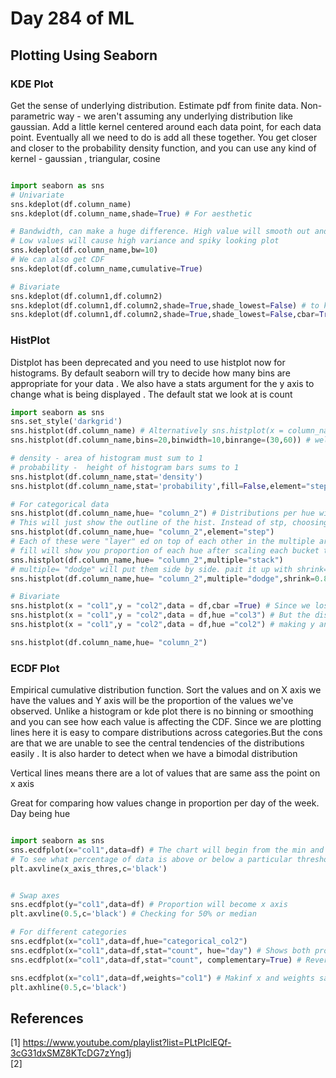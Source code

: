 # Day 284 of ML 

## Plotting Using Seaborn 

### KDE Plot

Get the sense of underlying distribution. Estimate pdf from finite data. Non-parametric way - we aren't assuming any underlying distribution like gaussian. Add a little kernel centered around each data point, for each data point. Eventually all we need to do is add all these together. You get closer and closer to the probability density function, and you can use any kind of kernel - gaussian , triangular, cosine

```python

import seaborn as sns
# Univariate 
sns.kdeplot(df.column_name)
sns.kdeplot(df.column_name,shade=True) # For aesthetic 

# Bandwidth, can make a huge difference. High value will smooth out and lose modes. 
# Low values will cause high variance and spiky looking plot
sns.kdeplot(df.column_name,bw=10)      
# We can also get CDF
sns.kdeplot(df.column_name,cumulative=True)

# Bivariate 
sns.kdeplot(df.column1,df.column2)
sns.kdeplot(df.column1,df.column2,shade=True,shade_lowest=False) # to keep background in place
sns.kdeplot(df.column1,df.column2,shade=True,shade_lowest=False,cbar=True) # for the range 
```   



### HistPlot

Distplot has been deprecated and you need to use histplot now for histograms. By default seaborn will try to decide how many bins are appropriate for your data . We also have a stats argument for the y axis to change what is being displayed . The default stat we look at is count

```python
import seaborn as sns
sns.set_style('darkgrid')
sns.histplot(df.column_name) # Alternatively sns.histplot(x = column_name,data = df) 
sns.histplot(df.column_name,bins=20,binwidth=10,binrange=(30,60)) # well defined start and stop values 

# density - area of histogram must sum to 1
# probability -  height of histogram bars sums to 1
sns.histplot(df.column_name,stat='density')
sns.histplot(df.column_name,stat='probability',fill=False,element="step",cumulative=True)

# For categorical data 
sns.histplot(df.column_name,hue= "column_2") # Distributions per hue will overlap
# This will just show the outline of the hist. Instead of stp, choosing poly will create polygons
sns.histplot(df.column_name,hue= "column_2",element="step")
# Each of these were "layer" ed on top of each other in the multiple argument
# fill will show you proportion of each hue after scaling each bucket to range between 0 and 1
sns.histplot(df.column_name,hue= "column_2",multiple="stack")
# multiple= "dodge" will put them side by side. pait it up with shrink=0.8 to split x bars into groups 
sns.histplot(df.column_name,hue= "column_2",multiple="dodge",shrink=0.8,palette = "bone") # if you don't want the default blue orange legend

# Bivariate 
sns.histplot(x = "col1",y = "col2",data = df,cbar =True) # Since we lose the y axis stat
sns.histplot(x = "col1",y = "col2",data = df,hue ="col3") # But the distributions may overlap
sns.histplot(x = "col1",y = "col2",data = df,hue ="col2") # making y and hue the same to visualize all in one figure

sns.histplot(df.column_name,hue= "column_2")
```

### ECDF Plot

Empirical cumulative distribution function. Sort the values and on X axis we have the values and Y axis will be the proportion of the values we've observed. Unlike a histogram or kde plot there is no binning or smoothing and you can see how each value is affecting the CDF. Since we are plotting lines here it is easy to compare distributions across categories.But the cons are that we are unable to see the central tendencies of the distributions easily . It is also harder to detect when we have a bimodal distribution

Vertical lines means there are a lot of values that are same ass the point on x axis 

Great for comparing how values change in proportion per day of the week. Day being hue 

```python

import seaborn as sns
sns.ecdfplot(x="col1",data=df) # The chart will begin from the min and max value in the data
# To see what percentage of data is above or below a particular threshold
plt.axvline(x_axis_thres,c='black')


# Swap axes
sns.ecdfplot(y="col1",data=df) # Proportion will become x axis
plt.axvline(0.5,c='black') # Checking for 50% or median

# For different categories 
sns.ecdfplot(x="col1",data=df,hue="categorical_col2")
sns.ecdfplot(x="col1",data=df,stat="count", hue="day") # Shows both proportion and also counts of observations 
sns.ecdfplot(x="col1",data=df,stat="count", complementary=True) # Reverses the plot and effectively ranks the x axis 

sns.ecdfplot(x="col1",data=df,weights="col1") # Makinf x and weights same will tell us what % of value is coming from where
plt.axhline(0.5,c='black')

```


**References**
------------
[1]  https://www.youtube.com/playlist?list=PLtPIclEQf-3cG31dxSMZ8KTcDG7zYng1j   
[2]
